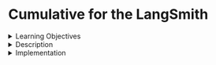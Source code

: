 # Cumulative for the LangSmith



<details><summary>Learning Objectives</summary>

# Learning Objectives for the LangSmith topic.

### Learning Objectives

After completing this module, associates should be able to:
- Use Langsmith to build production-grade LLM applications
- debug, test, evaluate, and monitor chains with Langsmith
</details>
<details><summary>Description</summary>

# Description of the LangSmith topic.

### LangSmith
LangSmith is a platform for building production-grade LLM applications.

You can debug, test, evaluate, and monitor chains and intelligent agents built on any LLM framework and integrate with LangChain. LangSmith was developed by LangChain.

</details>
<details><summary>Implementation</summary> 

# Implementation for the LangSmith topic

### LangSmith
You can connect to LangSmith in a few steps:

1. Create a LangSmith account using one of the supported login methods.
2. Create an API Key.
3. Install the latest version LangChain.
```command
pip install -U langchain
```

4. Configure runtime environment:

Replace "<your-api-key>" with the API key generated in step 1
Replace "<your-openai-api-key>" with an OpenAI API Key from here
```command
export LANGCHAIN_TRACING_V2=true
export LANGCHAIN_ENDPOINT=https://api.smith.langchain.com
export LANGCHAIN_API_KEY=<your-api-key>
export LANGCHAIN_PROJECT=<your-project>  # if not specified, defaults to "default"

# The below examples use the OpenAI API, so you will need
export OPENAI_API_KEY=<your-openai-api-key>
```
5. Run the example code:
```python
from langchain.chat_models import ChatOpenAI

llm = ChatOpenAI()
llm.invoke("Hello, world!")
```
Your first run is now visible in LangSmith! Navigate to the projects page to view your "Hello, world!" trace.

Next Steps:
Read the [LangSmith Overview](https://docs.smith.langchain.com/overview) to learn more about what LangSmith.
</details>
